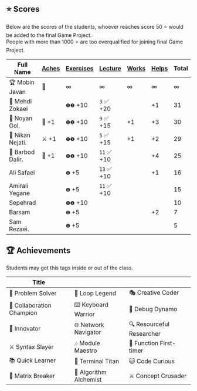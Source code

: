 ## ⭐ Scores

Below are the scores of the students, whoever reaches score 50 ⭐ would be added to the final Game Project.  
People with more than 1000 ⭐ are too overqualified for joining final Game Project.

| Full Name        | [Aches](#-achievements) | [Exercises](/exercises/) | [Lecture](/RESEARCH.md) | [Works](/works/) | [Helps](https://t.me/nodetcode) | Total |
| ---------------- | ----------------------- | ------------------------ | ----------------------- | ---------------- | ------------------------------- | ----- |
| 🏆 Mobin Javan   | 💊                      | ∞                        | ∞                       | ∞                | ∞                               | ∞     |
| 🥇 Mehdi Zokaei  |                         | `❶❷` +10                 | `3` ✅ +20              |                  | +1                              | 31    |
| 🥈 Noyan Gol.    | 🚀 +1                   | `❶❷` +10                 | `9` ✅ +15              | +1               | +3                              | 30    |
| 🥉 Nikan Nejati. | ⚔️ +1                   | `❶❷` +10                 | `5` ✅ +15              | +1               | +2                              | 29    |
| 🏅 Barbod Dalir. | 🤝 +1                   | `❶❷` +10                 | `11` ✅ +10             |                  | +4                              | 25    |
| Ali Safaei       |                         | `❶` +5                   | `13` ✅ +10             |                  | +1                              | 16    |
| Amirali Yegane   |                         | `❶` +5                   | `11` ✅ +10             |                  |                                 | 15    |
| Sepehrad         |                         | `❶❷` +10                 |                         |                  |                                 | 10    |
| Barsam           |                         | `❶` +5                   |                         |                  | +2                              | 7     |
| Sam Rezaei.      |                         | `❶` +5                   |                         |                  |                                 | 5     |

## 🏆 Achievements

Students may get this tags inside or out of the class.

| Title                     |                        |                           |
| ------------------------- | ---------------------- | ------------------------- |
| 🧩 Problem Solver         | 🔁 Loop Legend         | 🎭 Creative Coder         |
| 🤝 Collaboration Champion | ⌨️ Keyboard Warrior    | 🐛 Debug Dynamo           |
| 🚀 Innovator              | 🌐 Network Navigator   | 🔍 Resourceful Researcher |
| ⚔️ Syntax Slayer          | 🎶 Module Maestro      | 🥇 Function First-timer   |
| 📚 Quick Learner          | 🔱 Terminal Titan      | 🐱 Code Curious           |
| 💊 Matrix Breaker         | 🧪 Algorithm Alchemist | ⚔️ Concept Crusader       |
